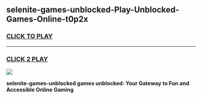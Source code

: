 
## selenite-games-unblocked-Play-Unblocked-Games-Online-t0p2x
<h3>
<a href="https://premium76.site?title=selenite-games-unblocked&ref=25A">CLICK TO PLAY</a></h3>
<hr>

<h3>
<a href="https://premium76.site?title=selenite-games-unblocked&ref=25A">CLICK 2 PLAY</a>
  
</h3>

<a href="https://premium76.site?title=selenite-games-unblocked&ref=25A"><img src="https://clearcache.store/games.png"></a>


**selenite-games-unblocked games unblocked: Your Gateway to Fun and Accessible Online Gaming**
